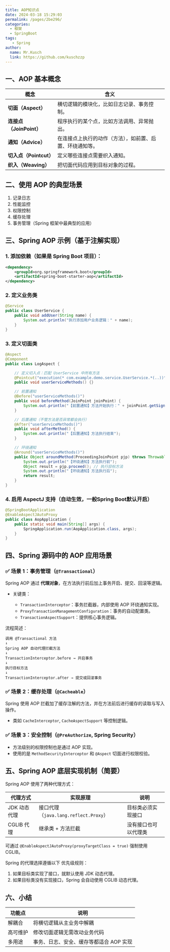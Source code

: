 ```yaml
---
title: AOP知识点
date: 2024-03-18 15:29:03
permalink: /pages/2be296/
categories:
  - 框架
  - SpringBoot
tags:
   - Spring
author:
  name: Mr.Kusch
  link: https://github.com/kuschzzp
---
```


## 一、AOP 基本概念

| 概念                 | 含义                           |
| ------------------ | ---------------------------- |
| **切面（Aspect）**     | 横切逻辑的模块化，比如日志记录、事务控制。        |
| **连接点（JoinPoint）** | 程序执行的某个点，比如方法调用、异常抛出。        |
| **通知（Advice）**     | 在连接点上执行的动作（方法），如前置、后置、环绕通知等。 |
| **切入点（Pointcut）**  | 定义哪些连接点需要织入通知。               |
| **织入（Weaving）**    | 把切面代码应用到目标对象的过程。             |



## 二、使用 AOP 的典型场景

1. 记录日志
2. 性能监控
3. 权限控制
4. 缓存处理
5. 事务管理（Spring 框架中最典型的应用）



## 三、Spring AOP 示例（基于注解实现）

### 1. 添加依赖（如果是 Spring Boot 项目）：

```xml
<dependency>
    <groupId>org.springframework.boot</groupId>
    <artifactId>spring-boot-starter-aop</artifactId>
</dependency>
```



### 2. 定义业务类

```java
@Service
public class UserService {
    public void addUser(String name) {
        System.out.println("执行添加用户业务逻辑：" + name);
    }
}
```



### 3. 定义切面类

```java
@Aspect
@Component
public class LogAspect {

    // 定义切入点：匹配 UserService 中所有方法
    @Pointcut("execution(* com.example.demo.service.UserService.*(..))")
    public void userServiceMethods() {}

    // 前置通知
    @Before("userServiceMethods()")
    public void beforeMethod(JoinPoint joinPoint) {
        System.out.println("【前置通知】方法开始执行：" + joinPoint.getSignature().getName());
    }

    // 后置通知（不管方法是否异常都会执行）
    @After("userServiceMethods()")
    public void afterMethod() {
        System.out.println("【后置通知】方法执行结束");
    }

    // 环绕通知
    @Around("userServiceMethods()")
    public Object aroundMethod(ProceedingJoinPoint pjp) throws Throwable {
        System.out.println("【环绕通知】方法执行前");
        Object result = pjp.proceed(); // 执行目标方法
        System.out.println("【环绕通知】方法执行后");
        return result;
    }
}
```



### 4. 启用 AspectJ 支持（自动生效，一般Spring Boot默认开启）

```java
@SpringBootApplication
@EnableAspectJAutoProxy
public class AopApplication {
    public static void main(String[] args) {
        SpringApplication.run(AopApplication.class, args);
    }
}
```



## 四、Spring 源码中的 AOP 应用场景

### ✅ 场景 1：事务管理（`@Transactional`）

Spring AOP 通过 **代理对象**，在方法执行前后加上事务开启、提交、回滚等逻辑。

* 关键类：

   * `TransactionInterceptor`：事务拦截器，内部使用 AOP 环绕通知实现。
   * `ProxyTransactionManagementConfiguration`：事务的自动配置类。
   * `TransactionAspectSupport`：提供核心事务逻辑。

流程简述：

```text
调用 @Transactional 方法
↓
Spring AOP 自动代理拦截方法
↓
TransactionInterceptor.before → 开启事务
↓
执行目标方法
↓
TransactionInterceptor.after → 提交或回滚事务
```



### ✅ 场景 2：缓存处理（`@Cacheable`）

Spring 使用 AOP 拦截加了缓存注解的方法，并在方法前后进行缓存的读取与写入操作。

* 类如 `CacheInterceptor`, `CacheAspectSupport` 等控制逻辑。



### ✅ 场景 3：安全控制（`@PreAuthorize`, Spring Security）

* 方法级别的权限控制也是通过 AOP 实现。
* 使用的是 `MethodSecurityInterceptor` 和 `@Aspect` 切面进行权限校验。



## 五、Spring AOP 底层实现机制（简要）

Spring AOP 使用了两种代理方式：

| 代理方式     | 实现原理                            | 说明         |
| -------- | ------------------------------- | ---------- |
| JDK 动态代理 | 接口代理（`java.lang.reflect.Proxy`） | 目标类必须实现接口  |
| CGLIB 代理 | 继承类 + 方法拦截                      | 没有接口也可以代理类 |

可通过 `@EnableAspectJAutoProxy(proxyTargetClass = true)` 强制使用 CGLIB。

Spring 的代理选择遵循以下 优先级规则： 
1. 如果目标类实现了接口，就默认使用 JDK 动态代理。 
2. 如果目标类没有实现接口，Spring 会自动使用 CGLIB 动态代理。


## 六、小结

| 功能点  | 说明                     |
| ---- | ---------------------- |
| 解耦合  | 将横切逻辑从主业务中解耦           |
| 高可维护 | 修改切面逻辑无需改动业务代码         |
| 多用途  | 事务、日志、安全、缓存等都适合 AOP 实现 |
